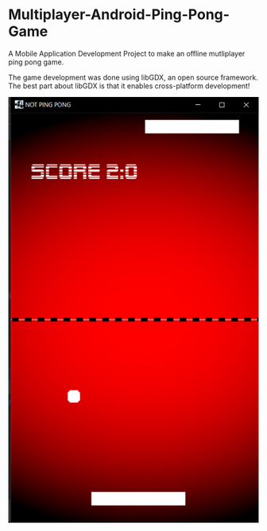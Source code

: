 # Multiplayer-Android-Ping-Pong-Game
A Mobile Application Development Project to make an offline mutliplayer ping pong game.

The game development was done using libGDX, an open source framework.
The best part about libGDX is that it enables cross-platform development!

![Game Working Image Sample](https://github.com/yaralahruthik/Multiplayer-Android-Ping-Pong-Game/blob/master/Screenshot%20(139).png)
